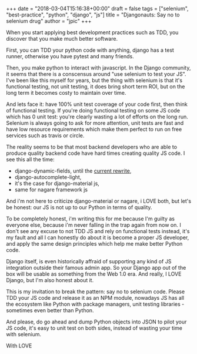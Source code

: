 +++
date = "2018-03-04T15:16:38+00:00"
draft = false
tags = ["selenium", "best-practice", "python", "django", "js"]
title = "Djangonauts: Say no to selenium drug"
author = "jpic"
+++

When you start applying best development practices such as TDD, you discover that you make much better software.

First, you can TDD your python code with anything, django has a test runner, otherwise you have pytest and many friends.

Then, you make python to interact with javascript. In the Django community, it seems that there is a conscensus around "use selenium to test your JS". I've been like this myself for years, but the thing with selenium is that it's functional testing, not unit testing, it does bring short term ROI, but on the long term it becomes costy to maintain over time.

And lets face it: have 100% unit test coverage of your code first, then think of functional testing. If you're doing functional testing on some JS code which has 0 unit test: you're clearly wasting a lot of efforts on the long run. Selenium is always going to ask for more attention, unit tests are fast and have low resource requirements which make them perfect to run on free services such as travis or circle.

The reality seems to be that most backend developers who are able to produce quality backend code have hard times creating quality JS code. I see this all the time:

- django-dynamic-fields, until the [current rewrite](https://github.com/yourlabs/django-dynamic-fields/tree/npm/src/ddf),
- django-autocomplete-light,
- it's the case for django-material js,
- same for nagare framework js

And i'm not here to criticize django-material or nagare, i LOVE both, but let's be honest: our JS is not up to our Python in terms of quality.

To be completely honest, i'm writing this for me because I'm guilty as everyone else, because i'm never falling in the trap again from now on. I don't see any excuse to not TDD JS and rely on functional tests instead, it's my fault and all I can honestly do about it is become a proper JS developer, and apply the same design principles which help me make better Python code.

Django itself, is even historically affraid of supporting any kind of JS integration outside their famous admin app. So your Django app out of the box will be usable as something from the Web 1.0 era. And really, I LOVE Django, but I'm also honest about it.

This is my invitation to break the pattern: say no to selenium code. Please TDD your JS code and release it as an NPM module, nowadays JS has all the ecosystem like Python with package managers, unit testing libraries - sometimes even better than Python.

And please, do go ahead and dump Python objects into JSON to pilot your JS code, it's easy to unit test on both sides, instead of wasting your time with selenium.

With LOVE
